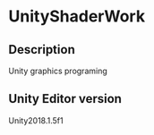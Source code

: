 # UnityShaderWork

## Description
Unity graphics programing

## Unity Editor version
Unity2018.1.5f1
